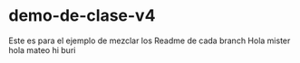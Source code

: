 # demo-de-clase-v4
Este es para el ejemplo de mezclar los Readme de cada branch
Hola mister
hola mateo
hi buri
